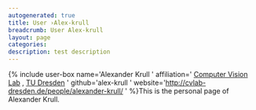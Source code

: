 ```yaml
---
autogenerated: true
title: User ›Alex-krull
breadcrumb: User Alex-krull
layout: page
categories: 
description: test description
---
```


{% include user-box name='Alexander Krull ' affiliation=' [Computer Vision Lab](http://cvlab-dresden.de/) , [TU Dresden](http://tu-dresden.de/en) ' github='alex-krull ' website='http://cvlab-dresden.de/people/alexander-krull/ ' %}This is the personal page of Alexander Krull.

